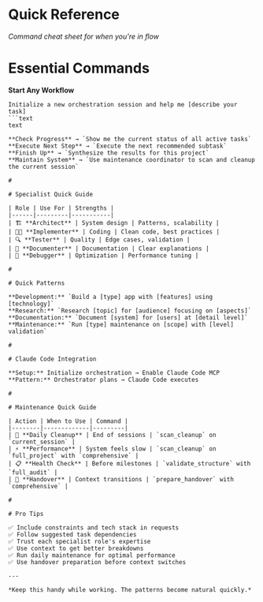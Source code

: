 

# Quick Reference

*Command cheat sheet for when you're in flow*

#

# Essential Commands

**Start Any Workflow**

```text
Initialize a new orchestration session and help me [describe your task]
```text
text

**Check Progress** → `Show me the current status of all active tasks`
**Execute Next Step** → `Execute the next recommended subtask`  
**Finish Up** → `Synthesize the results for this project`
**Maintain System** → `Use maintenance coordinator to scan and cleanup the current session`

#

# Specialist Quick Guide

| Role | Use For | Strengths |
|------|---------|-----------|
| 🏗️ **Architect** | System design | Patterns, scalability |
| 👩‍💻 **Implementer** | Coding | Clean code, best practices |
| 🔍 **Tester** | Quality | Edge cases, validation |
| 📝 **Documenter** | Documentation | Clear explanations |
| 🐛 **Debugger** | Optimization | Performance tuning |

#

# Quick Patterns

**Development:** `Build a [type] app with [features] using [technology]`
**Research:** `Research [topic] for [audience] focusing on [aspects]`  
**Documentation:** `Document [system] for [users] at [detail level]`
**Maintenance:** `Run [type] maintenance on [scope] with [level] validation`

#

# Claude Code Integration

**Setup:** Initialize orchestration → Enable Claude Code MCP
**Pattern:** Orchestrator plans → Claude Code executes

#

# Maintenance Quick Guide

| Action | When to Use | Command |
|--------|-------------|---------|
| 🧹 **Daily Cleanup** | End of sessions | `scan_cleanup` on `current_session` |
| ⚡ **Performance** | System feels slow | `scan_cleanup` on `full_project` with `comprehensive` |
| 📋 **Health Check** | Before milestones | `validate_structure` with `full_audit` |
| 🚀 **Handover** | Context transitions | `prepare_handover` with `comprehensive` |

#

# Pro Tips

✅ Include constraints and tech stack in requests
✅ Follow suggested task dependencies  
✅ Trust each specialist role's expertise
✅ Use context to get better breakdowns
✅ Run daily maintenance for optimal performance
✅ Use handover preparation before context switches

---

*Keep this handy while working. The patterns become natural quickly.*

